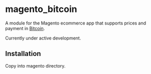 magento_bitcoin
===============

A module for the Magento ecommerce app that supports prices and payment in [Bitcoin](http://en.wikipedia.org/wiki/Bitcoin).

Currently under active development.

Installation
------------

Copy into magento directory.
